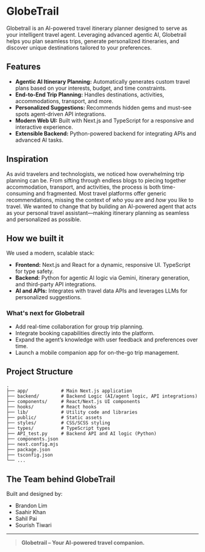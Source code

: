 # GlobeTrail

Globetrail is an AI-powered travel itinerary planner designed to serve as your intelligent travel agent. Leveraging advanced agentic AI, Globetrail helps you plan seamless trips, generate personalized itineraries, and discover unique destinations tailored to your preferences.

## Features

- **Agentic AI Itinerary Planning:** Automatically generates custom travel plans based on your interests, budget, and time constraints.
- **End-to-End Trip Planning:** Handles destinations, activities, accommodations, transport, and more.
- **Personalized Suggestions:** Recommends hidden gems and must-see spots agent-driven API integrations.
- **Modern Web UI:** Built with Next.js and TypeScript for a responsive and interactive experience.
- **Extensible Backend:** Python-powered backend for integrating APIs and advanced AI tasks.

 ## Inspiration

As avid travelers and technologists, we noticed how overwhelming trip planning can be. From sifting through endless blogs to piecing together accommodation, transport, and activities, the process is both time-consuming and fragmented. Most travel platforms offer generic recommendations, missing the context of *who* you are and *how* you like to travel. We wanted to change that by building an AI-powered agent that acts as your personal travel assistant—making itinerary planning as seamless and personalized as possible.


## How we built it

We used a modern, scalable stack:
- **Frontend:** Next.js and React for a dynamic, responsive UI. TypeScript for type safety.
- **Backend:** Python for agentic AI logic via Gemini, itinerary generation, and third-party API integrations.
- **AI and APIs:** Integrates with travel data APIs and leverages LLMs for personalized suggestions.


### What's next for Globetrail

- Add real-time collaboration for group trip planning.
- Integrate booking capabilities directly into the platform.
- Expand the agent’s knowledge with user feedback and preferences over time.
- Launch a mobile companion app for on-the-go trip management.

## Project Structure

```
.
├── app/            # Main Next.js application
├── backend/        # Backend Logic (AI/agent logic, API integrations)
├── components/     # React/Next.js UI components
├── hooks/          # React hooks
├── lib/            # Utility code and libraries
├── public/         # Static assets
├── styles/         # CSS/SCSS styling
├── types/          # TypeScript types
├── API_test.py     # Backend API and AI logic (Python)
├── components.json
├── next.config.mjs
├── package.json
├── tsconfig.json
└── ...
```


## The Team behind GlobeTrail

Built and designed by:
- Brandon Lim
- Saahir Khan
- Sahil Pai
- Sourish Tiwari

---

> **Globetrail – Your AI-powered travel companion.**
